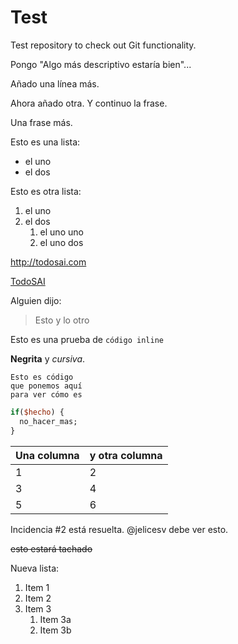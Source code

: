 # Test
Test repository to check out Git functionality.

Pongo "Algo más descriptivo estaría bien"...

Añado una línea más.

Ahora añado otra. Y continuo la frase.

Una frase más.

Esto es una lista:
* el uno
* el dos

Esto es otra lista:

1. el uno
1. el dos
    1. el uno uno
    1. el uno dos

http://todosai.com

[TodoSAI](http://todosai.com)

Alguien dijo:
> Esto
> y lo otro

Esto es una prueba de `código inline`

**Negrita** y *cursiva*.

    Esto es código
    que ponemos aquí
    para ver cómo es

```perl
if($hecho) {
  no_hacer_mas;
}
```

Una columna | y otra columna
----------- | --------------
1 | 2
3 | 4
5 | 6

Incidencia #2 está resuelta.
@jelicesv debe ver esto.

~~esto estará tachado~~

Nueva lista:

1. Item 1
1. Item 2
1. Item 3
   1. Item 3a
   1. Item 3b
